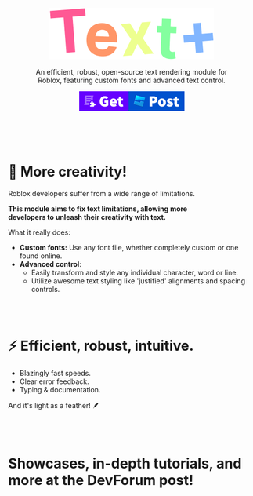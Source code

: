 <div align="center">

<img src="./Logo.png"></img>

An efficient, robust, open-source text rendering module for<br>
Roblox, featuring custom fonts and advanced text control.

[<img src="https://raw.githubusercontent.com/AlexanderLindholt/LinkButtons/refs/heads/main/Static/Module.png"></img>](https://create.roblox.com/store/asset/138658986432597) ​ [<img src="https://raw.githubusercontent.com/AlexanderLindholt/LinkButtons/refs/heads/main/Static/Devforum.png"></img>](https://devforum.roblox.com/t/3521684)
</div>
<br>
​<br>
<br>

# 🎨 More creativity!
Roblox developers suffer from a wide range of limitations.

**This module aims to fix text limitations, allowing more<br>
developers to unleash their creativity with text.**

What it really does:
- **Custom fonts:** Use any font file, whether completely custom or one found online.
- **Advanced control**:
  - Easily transform and style any individual character, word or line.
  - Utilize awesome text styling like 'justified' alignments and spacing controls.
<br>
<br>

# ⚡ Efficient, robust, intuitive.
- Blazingly fast speeds.
- Clear error feedback.
- Typing & documentation.

And it's light as a feather! 🪶

<br>
<br>

# Showcases, in-depth tutorials, and more at the DevForum post!
